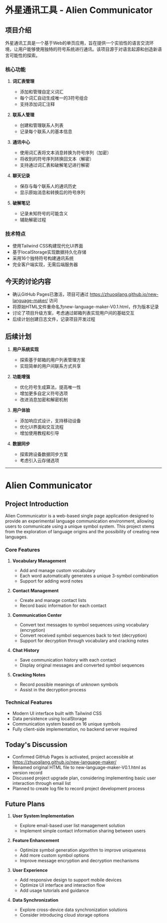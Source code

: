 # 外星通讯工具 - Alien Communicator

## 项目介绍

外星通讯工具是一个基于Web的单页应用，旨在提供一个实验性的语言交流环境，让用户能够使用独特的符号系统进行通讯。该项目源于对语言起源和创造新语言可能性的探索。

### 核心功能

1. **词汇表管理**
   - 添加和管理自定义词汇
   - 每个词汇自动生成唯一的3符号组合
   - 支持添加词汇注释

2. **联系人管理**
   - 创建和管理联系人列表
   - 记录每个联系人的基本信息

3. **通讯中心**
   - 使用词汇表将文本消息转换为符号序列（加密）
   - 将收到的符号序列转换回文本（解密）
   - 支持通过词汇表和破解笔记进行解密

4. **聊天记录**
   - 保存与每个联系人的通讯历史
   - 显示原始消息和转换后的符号序列

5. **破解笔记**
   - 记录未知符号的可能含义
   - 辅助解密过程

### 技术特点

- 使用Tailwind CSS构建现代化UI界面
- 基于localStorage实现数据持久化存储
- 采用16个独特符号构建通讯系统
- 完全客户端实现，无需后端服务器

## 今天的讨论内容

- 确认GitHub Pages已激活，项目可通过 https://zhuoqilang.github.io/new-language-maker/ 访问
- 将原始HTML文件重命名为new-language-maker-V0.1.html，作为版本记录
- 讨论了项目升级方案，考虑通过邮箱列表实现用户间的基础交互
- 后续计划创建日志文件，记录项目开发过程

## 后续计划

1. **用户系统实现**
   - 探索基于邮箱的用户列表管理方案
   - 实现简单的用户间联系方式共享

2. **功能增强**
   - 优化符号生成算法，提高唯一性
   - 增加更多自定义符号选项
   - 改进消息加密和解密机制

3. **用户体验**
   - 添加响应式设计，支持移动设备
   - 优化UI界面和交互流程
   - 增加使用教程和引导

4. **数据同步**
   - 探索跨设备数据同步方案
   - 考虑引入云存储选项

---

# Alien Communicator

## Project Introduction

Alien Communicator is a web-based single page application designed to provide an experimental language communication environment, allowing users to communicate using a unique symbol system. This project stems from the exploration of language origins and the possibility of creating new languages.

### Core Features

1. **Vocabulary Management**
   - Add and manage custom vocabulary
   - Each word automatically generates a unique 3-symbol combination
   - Support for adding word notes

2. **Contact Management**
   - Create and manage contact lists
   - Record basic information for each contact

3. **Communication Center**
   - Convert text messages to symbol sequences using vocabulary (encryption)
   - Convert received symbol sequences back to text (decryption)
   - Support for decryption through vocabulary and cracking notes

4. **Chat History**
   - Save communication history with each contact
   - Display original messages and converted symbol sequences

5. **Cracking Notes**
   - Record possible meanings of unknown symbols
   - Assist in the decryption process

### Technical Features

- Modern UI interface built with Tailwind CSS
- Data persistence using localStorage
- Communication system based on 16 unique symbols
- Fully client-side implementation, no backend server required

## Today's Discussion

- Confirmed GitHub Pages is activated, project accessible at https://zhuoqilang.github.io/new-language-maker/
- Renamed original HTML file to new-language-maker-V0.1.html as version record
- Discussed project upgrade plan, considering implementing basic user interaction through email list
- Planned to create log file to record project development process

## Future Plans

1. **User System Implementation**
   - Explore email-based user list management solution
   - Implement simple contact information sharing between users

2. **Feature Enhancement**
   - Optimize symbol generation algorithm to improve uniqueness
   - Add more custom symbol options
   - Improve message encryption and decryption mechanisms

3. **User Experience**
   - Add responsive design to support mobile devices
   - Optimize UI interface and interaction flow
   - Add usage tutorials and guidance

4. **Data Synchronization**
   - Explore cross-device data synchronization solutions
   - Consider introducing cloud storage options